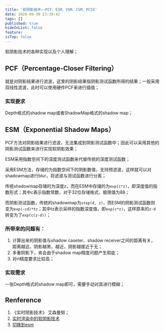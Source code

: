 ```yaml
---
title: '软阴影技术——PCF、ESM、VSM、CSM、PCSS'
date: 2020-09-30 23:39:42
tags: []
published: true
hideInList: false
feature: 
isTop: false
---
```


软阴影技术的各种实现以及个人理解；
<!--more-->

## PCF（Percentage-Closer Filtering）

就是对阴影结果进行滤波，这里的阴影结果指阴影测试函数所得的结果；一般采用双线性滤波，此时可以使用硬件PCF来进行插值；

### 实现要求

Depth格式的shadow map或者ShadowMap格式的shadow map；

## ESM（Exponential Shadow Maps）

PCF方法对阴影结果进行滤波，无法集成到阴影测试函数中；因此可以采用其他的阴影测试函数来进行实现软阴影效果；

ESM采用指数空间下的深度测试函数来代替传统的深度测试函数；

采用ESM方法，存储的为指数空间下的阴影数值，支持预滤波，这样就可以对shadowmap进行blur，将滤波与测试函数进行分离；

传统shadowmap存储的为深度z，而在ESM中存储的为`exp(c*z)`，即深度值的指数形式；其中c表示指数常数，对于32位存储格式，极限值为88；

而阴影测试函数，传统的shadowmap为`step(d, z)`，而ESM的阴影测试函数则变为`exp(-cd)*tz`；其中tz表示采样的指数深度值，即`exp(c*z)`，这样原来的`z-d`转变为了`exp(c(z-d))`；

### 所带来的问题有：

1. 计算出来的阴影值与shadow caseter、shadow receiver之间的距离有关，距离越远，阴影越黑，越近，阴影越接近于无；
2. 多重阴影下，肯会由于shadow map精度问题产生瑕疵；
3. 对rt精度要求比较高；

### 实现需求

一张Depth格式的shadow map即可，需要手动对其进行模糊；

## Renference

1. 《实时阴影技术》 艾森曼努；
2. [实时渲染中的软阴影技术](https://zhuanlan.zhihu.com/p/26853641)
3. [切换到esm](http://www.klayge.org/2013/10/07/%e5%88%87%e6%8d%a2%e5%88%b0esm/)